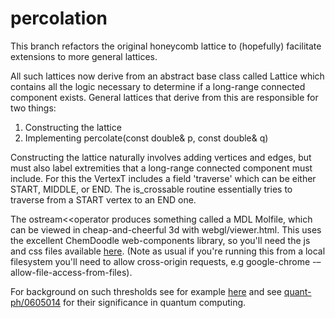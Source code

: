 percolation
===========


This branch refactors the original honeycomb lattice to (hopefully) facilitate extensions to more general lattices.

All such lattices now derive from an abstract base class called Lattice which contains all the logic necessary to determine if a long-range connected component exists. General lattices that derive from this are responsible for two things:
1. Constructing the lattice
2. Implementing percolate(const double& p, const double& q) 

Constructing the lattice naturally involves adding vertices and edges, but must also label extremities that a long-range connected component must include. For this the VertexT includes a field 'traverse' which can be either START, MIDDLE, or END. The is\_crossable routine essentially tries to traverse from a START vertex to an END one. 

The ostream&lt;&lt;operator produces something called a MDL Molfile, which can be viewed in cheap-and-cheerful 3d with webgl/viewer.html. This uses the excellent ChemDoodle web-components library, so you'll need the js and css files available <a href="http://web.chemdoodle.com/installation/5ownload">here</a>. (Note as usual if you're running this from a local filesystem you'll need to allow cross-origin requests, e.g google-chrome -–allow-file-access-from-files).


For background on such thresholds see for example <a href="http://en.wikipedia.org/wiki/Percolation_threshold">here</a> and see <a href="http://arxiv.org/abs/quant-ph/0605014">quant-ph/0605014</a> for their significance in quantum computing.

